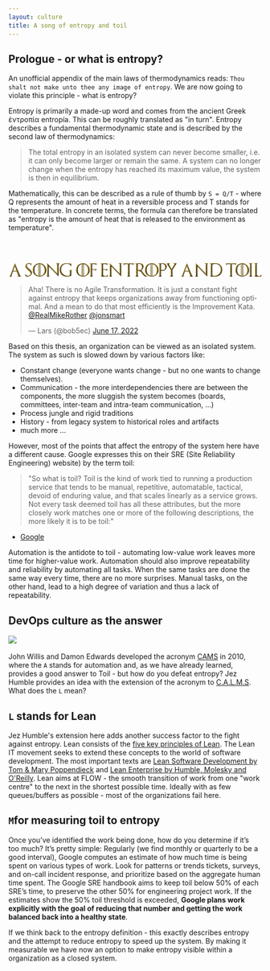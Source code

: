 ```yaml
---
layout: culture
title: A song of entropy and toil
---
```


## Prologue - or what is entropy?
An unofficial appendix of the main laws of thermodynamics reads: `Thou shalt not make unto thee any image of entropy`. We are now going to violate this principle - what is entropy? 

Entropy is primarily a made-up word and comes from the ancient Greek ἐντροπία entropía. This can be roughly translated as "in turn". Entropy describes a fundamental thermodynamic state and is described by the second law of thermodynamics: 

> The total entropy in an isolated system can never become smaller, i.e. it can only become larger or remain the same. A system can no longer change when the entropy has reached its maximum value, the system is then in equilibrium. 

Mathematically, this can be described as a rule of thumb by `S = Q/T` - where Q represents the amount of heat in a reversible process and T stands for the temperature. In concrete terms, the formula can therefore be translated as "entropy is the amount of heat that is released to the environment as temperature".

<br><br>
<p align="centre">
<img width=600 src="/images/entropy-and-toil.png">
</p>

<blockquote class="twitter-tweet"><p lang="en" dir="ltr">Aha! There is no Agile Transformation. It is just a constant fight against entropy that keeps organizations away from functioning optimal. And a mean to do that most efficiently is the Improvement Kata. <a href="https://twitter.com/RealMikeRother?ref_src=twsrc%5Etfw">@RealMikeRother</a> <a href="https://twitter.com/jonsmart?ref_src=twsrc%5Etfw">@jonsmart</a></p>&mdash; Lars (@bob5ec) <a href="https://twitter.com/bob5ec/status/1537897257613217793?ref_src=twsrc%5Etfw">June 17, 2022</a></blockquote> 


Based on this thesis, an organization can be viewed as an isolated system. The system as such is slowed down by various factors like: 
* Constant change (everyone wants change - but no one wants to change themselves).
* Communication - the more interdependencies there are between the components, the more sluggish the system becomes (boards, committees, inter-team and intra-team communication, ...)
* Process jungle and rigid traditions
* History - from legacy system to historical roles and artifacts 
* much more ...

However, most of the points that affect the entropy of the system here have a different cause. Google expresses this on their SRE (Site Reliability Engineering) website) by the term toil:

> "So what is toil? Toil is the kind of work tied to running a production service that tends to be manual, repetitive, automatable, tactical, devoid of enduring value, and that scales linearly as a service grows. Not every task deemed toil has all these attributes, but the more closely work matches one or more of the following descriptions, the more likely it is to be toil:"
- [Google](https://landing.google.com/sre/sre-book/chapters/eliminating-toil/)

Automation is the antidote to toil - automating low-value work leaves more time for higher-value work. Automation should also improve repeatability and reliability by automating all tasks. When the same tasks are done the same way every time, there are no more surprises. Manual tasks, on the other hand, lead to a high degree of variation and thus a lack of repeatability.

## DevOps culture as the answer 

<p align="centre">
<img width=600 src="https://user-images.githubusercontent.com/8672357/175659600-b6771a3f-76ea-4baa-9718-e5a9175e79c8.png">
</p>

John Willis and Damon Edwards developed the acronym [CAMS](https://itrevolution.com/devops-culture-part-1/) in 2010, where the `A` stands for automation and, as we have already learned, provides a good answer to Toil - but how do you defeat entropy? Jez Humble provides an idea with the extension of the acronym to [C.A.L.M.S](https://benjitrapp.github.io/cultures/2022-03-30-CALMS-devops/). What does the `L` mean? 

## `L` stands for Lean

Jez Humble's extension here adds another success factor to the fight against entropy. Lean consists of the [five key principles of Lean](https://theleanway.net/The-Five-Principles-of-Lean). The Lean IT movement seeks to extend these concepts to the world of software development. The most important texts are [Lean Software Development by Tom & Mary Poppendieck](h[ttps://www.amazon.co.uk/Lean-Software-Development-Agile-Toolkit/dp/0321150783](https://www.oreilly.com/library/view/lean-software-development/0321150783/)) and [Lean Enterprise by Humble, Molesky and O'Reilly](https://www.oreilly.com/library/view/lean-enterprise/9781491946527/). Lean aims at FLOW - the smooth transition of work from one "work centre" to the next in the shortest possible time. Ideally with as few queues/buffers as possible - most of the organizations fail here. 

## `M`for measuring toil to entropy

Once you’ve identified the work being done, how do you determine if it’s too much? It’s pretty simple: Regularly (we find monthly or quarterly to be a good interval), Google computes an estimate of how much time is being spent on various types of work. Look for patterns or trends tickets, surveys, and on-call incident response, and prioritize based on the aggregate human time spent. The  Google SRE handbook aims to keep toil below 50% of each SRE’s time, to preserve the other 50% for engineering project work. If the estimates show the 50% toil threshold is exceeded, **Google plans work explicitly with the goal of reducing that number and getting the work balanced back into a healthy state**.

If we think back to the entropy definition - this exactly describes entropy and the attempt to reduce entropy to speed up the system. By making it measurable we have now an option to make entropy visible within a organization as a closed system. 
